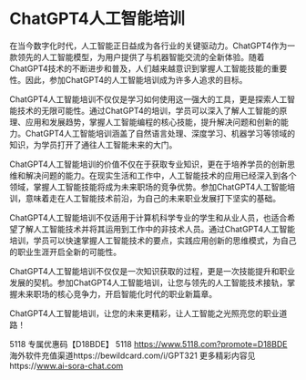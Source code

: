 # ChatGPT4人工智能培训

​     在当今数字化时代，人工智能正日益成为各行业的关键驱动力。ChatGPT4作为一款领先的人工智能模型，为用户提供了与机器智能交流的全新体验。随着ChatGPT4技术的不断进步和普及，人们越来越意识到掌握人工智能技能的重要性。因此，参加ChatGPT4的人工智能培训成为许多人追求的目标。

​     ChatGPT4人工智能培训不仅仅是学习如何使用这一强大的工具，更是探索人工智能技术的无限可能性。通过ChatGPT4的培训，学员可以深入了解人工智能的原理、应用和发展趋势，掌握人工智能编程的核心技能，提升解决问题和创新的能力。ChatGPT4人工智能培训涵盖了自然语言处理、深度学习、机器学习等领域的知识，为学员打开了通往人工智能未来的大门。

​     ChatGPT4人工智能培训的价值不仅在于获取专业知识，更在于培养学员的创新思维和解决问题的能力。在现实生活和工作中，人工智能技术的应用已经深入到各个领域，掌握人工智能技能将成为未来职场的竞争优势。参加ChatGPT4人工智能培训，意味着走在人工智能技术前沿，为自己的未来职业发展打下坚实的基础。

​      ChatGPT4人工智能培训不仅适用于计算机科学专业的学生和从业人员，也适合希望了解人工智能技术并将其运用到工作中的非技术人员。通过ChatGPT4人工智能培训，学员可以快速掌握人工智能技术的要点，实践应用创新的思维模式，为自己的职业生涯开启全新的可能性。

​     ChatGPT4人工智能培训不仅仅是一次知识获取的过程，更是一次技能提升和职业发展的契机。参加ChatGPT4人工智能培训，让您与领先的人工智能技术接轨，掌握未来职场的核心竞争力，开启智能化时代的职业新篇章。

​      ChatGPT4人工智能培训，让您的未来更精彩，让人工智能之光照亮您的职业道路！

5118   专属优惠码【D18BDE】
5118 https://www.5118.com?promote=D18BDE
海外软件充值渠道https://bewildcard.com/i/GPT321
更多精彩内容见https://www.ai-sora-chat.com
